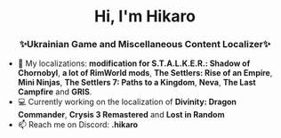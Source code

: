 <h1 align="center">Hi, I'm Hikaro</h1>
<h3 align="center">✨Ukrainian Game and Miscellaneous Content Localizer✨</h3>

- 📌 My localizations: <b>modification for S.T.A.L.K.E.R.: Shadow of Chornobyl</b>, <b>a lot of RimWorld mods</b>, <b>The Settlers: Rise of an Empire</b>, <b>Mini Ninjas</b>, <b>The Settlers 7: Paths to a Kingdom</b>, <b>Neva</b>, <b>The Last Campfire</b> and <b>GRIS</b>.
- 💻 Currently working on the localization of <b>Divinity: Dragon Commander</b>, <b>Crysis 3 Remastered</b> and <b>Lost in Random</b>
- 📫 Reach me on Discord: <b>.hikaro</b>
